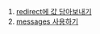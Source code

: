 1. [redirect에 값 담아보내기](https://github.com/SJ12896/TIL/blob/master/django/1.md) 
2. [messages 사용하기](https://github.com/SJ12896/TIL/blob/master/django/2.md) 